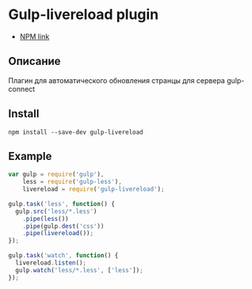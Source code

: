 # Gulp-livereload plugin

* [NPM link](https://www.npmjs.com/package/gulp-livereload)

## Описание

Плагин для автоматического обновления странцы для сервера gulp-connect

## Install

`npm install --save-dev gulp-livereload`

## Example

```js
var gulp = require('gulp'),
    less = require('gulp-less'),
    livereload = require('gulp-livereload');
 
gulp.task('less', function() {
  gulp.src('less/*.less')
    .pipe(less())
    .pipe(gulp.dest('css'))
    .pipe(livereload());
});
 
gulp.task('watch', function() {
  livereload.listen();
  gulp.watch('less/*.less', ['less']);
});
```